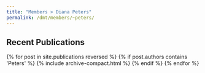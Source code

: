 ```yaml
---
title: "Members > Diana Peters"
permalink: /dmt/members/~peters/
---
```


## Recent Publications

{% for post in site.publications reversed %}
  {% if post.authors contains 'Peters' %}
    {% include archive-compact.html %}
  {% endif %}
{% endfor %}
